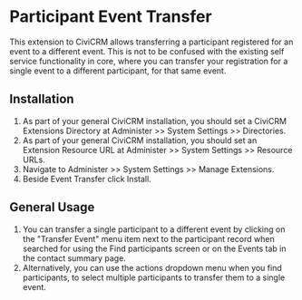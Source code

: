 Participant Event Transfer
=================================

This extension to CiviCRM allows transferring a participant registered for an event to a different event. This is not to be confused with the existing self service functionality in core, where you can transfer your registration for a single event to a different participant, for that same event.

Installation
------------

1. As part of your general CiviCRM installation, you should set a CiviCRM Extensions Directory at Administer >> System Settings >> Directories.
2. As part of your general CiviCRM installation, you should set an Extension Resource URL at Administer >> System Settings >> Resource URLs.
3. Navigate to Administer >> System Settings >> Manage Extensions.
4. Beside Event Transfer click Install.

General Usage
---------------------

1. You can transfer a single participant to a different event by clicking on the "Transfer Event" menu item next to the participant record when searched for using the Find participants screen or on the Events tab in the contact summary page.
2. Alternatively, you can use the actions dropdown menu when you find participants, to select multiple participants to transfer them to a single event.
